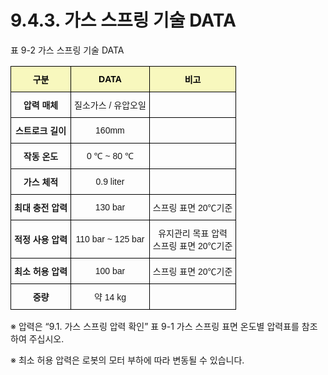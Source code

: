 ﻿# 9.4.3. 가스 스프링 기술 DATA


표 9-2 가스 스프링 기술 DATA
<style type="text/css">
.tg  {border-collapse:collapse;border-spacing:0;}
.tg td{border-color:black;border-style:solid;border-width:1px;font-family:Arial, sans-serif;font-size:14px;
  overflow:hidden;padding:10px 5px;word-break:normal;}
.tg th{border-color:black;border-style:solid;border-width:1px;font-family:Arial, sans-serif;font-size:14px;
  font-weight:normal;overflow:hidden;padding:10px 5px;word-break:normal;}
.tg .tg-baqh{text-align:center;vertical-align:middle}
.tg .tg-69va{background-color:#f8f8be;color:#000000;font-weight:bold;text-align:center;vertical-align:middle}
.tg .tg-amwm{font-weight:bold;text-align:center;vertical-align:middle}
</style>
<table class="tg">
<thead>
  <tr>
    <th class="tg-69va">구분</th>
    <th class="tg-69va">DATA</th>
    <th class="tg-69va">비고</th>
  </tr>
</thead>
<tbody>
  <tr>
    <td class="tg-amwm">압력 매체</td>
    <td class="tg-baqh">질소가스 / 유압오일</td>
    <td class="tg-baqh"></td>
  </tr>
  <tr>
    <td class="tg-amwm">스트로크 길이</td>
    <td class="tg-baqh">160mm</td>
    <td class="tg-baqh"></td>
  </tr>
  <tr>
    <td class="tg-amwm">작동 온도</td>
    <td class="tg-baqh">0 ℃ ~ 80 ℃</td>
    <td class="tg-baqh"></td>
  </tr>
  <tr>
    <td class="tg-amwm">가스 체적</td>
    <td class="tg-baqh">0.9 liter</td>
    <td class="tg-baqh"></td>
  </tr>
  <tr>
    <td class="tg-amwm">최대 충전 압력</td>
    <td class="tg-baqh">130 bar</td>
    <td class="tg-baqh">스프링 표면 20℃기준</td>
  </tr>
  <tr>
    <td class="tg-amwm">적정 사용 압력</td>
    <td class="tg-baqh">110 bar ~ 125 bar</td>
    <td class="tg-baqh">유지관리 목표 압력<br>스프링 표면 20℃기준
</td>
  </tr>
  <tr>
    <td class="tg-amwm">최소 허용 압력</td>
    <td class="tg-baqh">100 bar</td>
    <td class="tg-baqh">스프링 표면 20℃기준</td>
  </tr>
  <tr>
    <td class="tg-amwm">중량</td>
    <td class="tg-baqh">약 14 kg</td>
    <td class="tg-baqh"></td>
  </tr>
</tbody>
</table>


※	압력은 “9.1. 가스 스프링 압력 확인” 표 9-1 가스 스프링 표면 온도별 압력표를 참조하여 주십시오.

※	최소 허용 압력은 로봇의 모터 부하에 따라 변동될 수 있습니다.

